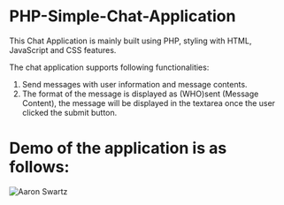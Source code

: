 # PHP-Simple-Chat-Application

This Chat Application is mainly built using PHP, styling with HTML, JavaScript and CSS features.

The chat application supports following functionalities:

1. Send messages with user information and message contents. 
2. The format of the message is displayed as (WHO)sent (Message Content), the message will be displayed in the textarea once the user clicked the submit button.


# Demo of the application is as follows:

![Aaron Swartz](https://github.com/elva329/PHP-SimpleChatApplication/raw/master/chat.gif)
